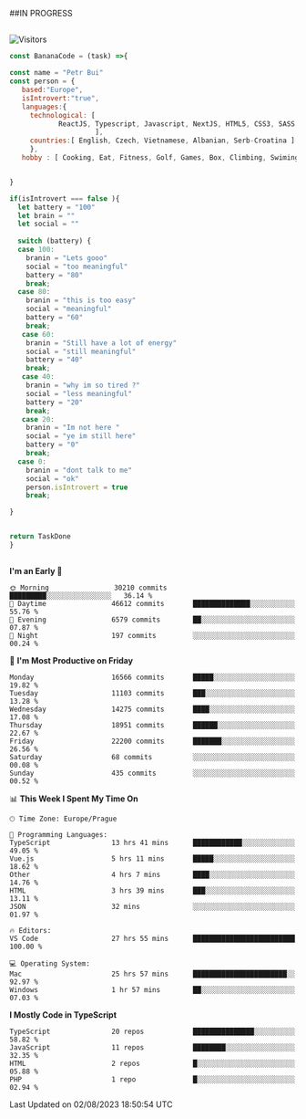 ##IN PROGRESS
##
![Visitors](https://komarev.com/ghpvc/?username=petrbui&style=for-the-badge&label=Visitors+👀)
```Javascript
const BananaCode = (task) =>{

const name = "Petr Bui"
const person = {
   based:"Europe",
   isIntrovert:"true",
   languages:{
     technological: [ 
            ReactJS, Typescript, Javascript, NextJS, HTML5, CSS3, SASS, Redux, Node, Storybook, Styled-Component
                     ],
     countries:[ English, Czech, Vietnamese, Albanian, Serb-Croatina ]
     },
   hobby : [ Cooking, Eat, Fitness, Golf, Games, Box, Climbing, Swiming],


}

if(isIntrovert === false ){
  let battery = "100"
  let brain = ""
  let social = ""
  
  switch (battery) {
  case 100:
    branin = "Lets gooo"
    social = "too meaningful"
    battery = "80"
    break;
  case 80:
    branin = "this is too easy"
    social = "meaningful"
    battery = "60"
    break;
   case 60:
    branin = "Still have a lot of energy"
    social = "still meaningful"
    battery = "40"
    break;
   case 40:
    branin = "why im so tired ?"
    social = "less meaningful"
    battery = "20"
    break;
   case 20:
    branin = "Im not here "
    social = "ye im still here"
    battery = "0"
    break;
  case 0:
    branin = "dont talk to me"
    social = "ok"
    person.isIntrovert = true
    break;

}


return TaskDone
}
```



##
<!--
[![My GitHub stats](https://github-readme-stats.vercel.app/api?username=petrbui&theme=github_dark)](https://github.com/anuraghazra/github-readme-stats)

[![My wakatime stats](https://github-readme-stats.vercel.app/api/wakatime?username=petrbui&theme=github_dark)](https://github.com/anuraghazra/github-readme-stats)
-->
<!--START_SECTION:waka-->
**I'm an Early 🐤** 

```text
🌞 Morning                30210 commits       █████████░░░░░░░░░░░░░░░░   36.14 % 
🌆 Daytime                46612 commits       ██████████████░░░░░░░░░░░   55.76 % 
🌃 Evening                6579 commits        ██░░░░░░░░░░░░░░░░░░░░░░░   07.87 % 
🌙 Night                  197 commits         ░░░░░░░░░░░░░░░░░░░░░░░░░   00.24 % 
```
📅 **I'm Most Productive on Friday** 

```text
Monday                   16566 commits       █████░░░░░░░░░░░░░░░░░░░░   19.82 % 
Tuesday                  11103 commits       ███░░░░░░░░░░░░░░░░░░░░░░   13.28 % 
Wednesday                14275 commits       ████░░░░░░░░░░░░░░░░░░░░░   17.08 % 
Thursday                 18951 commits       ██████░░░░░░░░░░░░░░░░░░░   22.67 % 
Friday                   22200 commits       ███████░░░░░░░░░░░░░░░░░░   26.56 % 
Saturday                 68 commits          ░░░░░░░░░░░░░░░░░░░░░░░░░   00.08 % 
Sunday                   435 commits         ░░░░░░░░░░░░░░░░░░░░░░░░░   00.52 % 
```


📊 **This Week I Spent My Time On** 

```text
🕑︎ Time Zone: Europe/Prague

💬 Programming Languages: 
TypeScript               13 hrs 41 mins      ████████████░░░░░░░░░░░░░   49.05 % 
Vue.js                   5 hrs 11 mins       █████░░░░░░░░░░░░░░░░░░░░   18.62 % 
Other                    4 hrs 7 mins        ████░░░░░░░░░░░░░░░░░░░░░   14.76 % 
HTML                     3 hrs 39 mins       ███░░░░░░░░░░░░░░░░░░░░░░   13.11 % 
JSON                     32 mins             ░░░░░░░░░░░░░░░░░░░░░░░░░   01.97 % 

🔥 Editors: 
VS Code                  27 hrs 55 mins      █████████████████████████   100.00 % 

💻 Operating System: 
Mac                      25 hrs 57 mins      ███████████████████████░░   92.97 % 
Windows                  1 hr 57 mins        ██░░░░░░░░░░░░░░░░░░░░░░░   07.03 % 
```

**I Mostly Code in TypeScript** 

```text
TypeScript               20 repos            ███████████████░░░░░░░░░░   58.82 % 
JavaScript               11 repos            ████████░░░░░░░░░░░░░░░░░   32.35 % 
HTML                     2 repos             █░░░░░░░░░░░░░░░░░░░░░░░░   05.88 % 
PHP                      1 repo              █░░░░░░░░░░░░░░░░░░░░░░░░   02.94 % 
```




 Last Updated on 02/08/2023 18:50:54 UTC
<!--END_SECTION:waka-->
